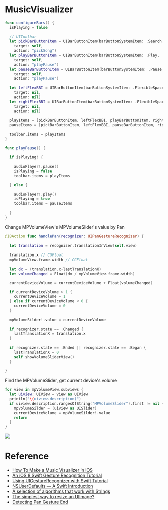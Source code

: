 # MusicVisualizer

```swift
func configureBars() {
  isPlaying = false
  
  // UIToolbar
  let pickBarButtonItem = UIBarButtonItem(barButtonSystemItem: .Search,
    target: self,
    action: "pickSong")
  let playBarButtonItem = UIBarButtonItem(barButtonSystemItem: .Play,
    target: self,
    action: "playPause")
  let pauseBarButtonItem = UIBarButtonItem(barButtonSystemItem: .Pause,
    target: self,
    action: "playPause")
  
  let leftFlexBBI = UIBarButtonItem(barButtonSystemItem: .FlexibleSpace,
    target: nil,
    action: nil)
  let rightFlexBBI = UIBarButtonItem(barButtonSystemItem: .FlexibleSpace,
    target: nil,
    action: nil)
  
  playItems = [pickBarButtonItem, leftFlexBBI, playBarButtonItem, rightFlexBBI]
  pauseItems = [pickBarButtonItem, leftFlexBBI, pauseBarButtonItem, rightFlexBBI]
  
  toolbar.items = playItems
}
```


```swift
func playPause() {
  
  if isPlaying! {
    
    audioPlayer!.pause()
    isPlaying = false
    toolbar.items = playItems

  } else {
    
    audioPlayer!.play()
    isPlaying = true
    toolbar.items = pauseItems
    
  }
}
```

Change MPVolumeView's MPVolumeSlider's value by Pan 

```swift
@IBAction func handlePan(recognizer: UIPanGestureRecognizer) {
  
  let translation = recognizer.translationInView(self.view)
  
  translation.x // CGFloat
  mpVolumeView.frame.width // CGFloat
  
  let dx = (translation.x-lastTranslationX)
  let volumeChanged = Float(dx / mpVolumeView.frame.width)

  currentDeviceVolume = currentDeviceVolume + Float(volumeChanged)

  if currentDeviceVolume > 1 {
    currentDeviceVolume = 1
  } else if currentDeviceVolume < 0 {
    currentDeviceVolume = 0
  }
  
  mpVolumeSilder!.value = currentDeviceVolume
  
  if recognizer.state == .Changed {
    lastTranslationX = translation.x
  }
  
  if recognizer.state == .Ended || recognizer.state == .Began {
    lastTranslationX = 0
    self.showVolumeSliderView()
  }
  
}
```
Find the MPVolumeSlider, get current device's volume

```swift
for view in mpVolumeView.subviews {
  let uiview: UIView = view as UIView
  println("\(uiview.description)")
  if uiview.description.rangesOfString("MPVolumeSlider").first != nil {
    mpVolumeSilder = (uiview as UISlider)
    currentDeviceVolume = mpVolumeSilder!.value
    return
  }
}
```
![](http://i.imgur.com/Eez23oS.jpg)

# Reference

- [How To Make a Music Visualizer in iOS](http://www.raywenderlich.com/36475/how-to-make-a-music-visualizer-in-ios)
- [An iOS 8 Swift Gesture Recognition Tutorial](http://www.techotopia.com/index.php/An_iOS_8_Swift_Gesture_Recognition_Tutorial)
- [Using UIGestureRecognizer with Swift Tutorial](http://www.raywenderlich.com/76020/using-uigesturerecognizer-with-swift-tutorial)
- [NSUserDefaults — A Swift Introduction](http://www.codingexplorer.com/nsuserdefaults-a-swift-introduction/)
- [A selection of algorithms that work with Strings](http://sketchytech.blogspot.tw/2014/08/swift-pure-swift-method-for-returning.html)
- [The simplest way to resize an UIImage?](http://stackoverflow.com/questions/2658738/the-simplest-way-to-resize-an-uiimage)
- [Detecting Pan Gesture End](http://stackoverflow.com/questions/6467638/detecting-pan-gesture-end)